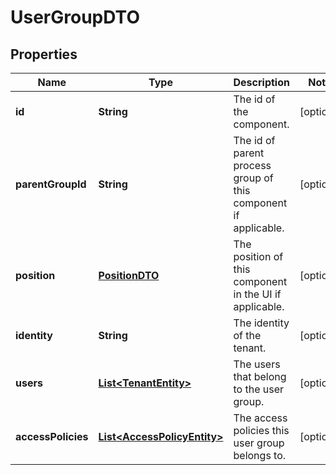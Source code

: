 
# UserGroupDTO

## Properties
Name | Type | Description | Notes
------------ | ------------- | ------------- | -------------
**id** | **String** | The id of the component. |  [optional]
**parentGroupId** | **String** | The id of parent process group of this component if applicable. |  [optional]
**position** | [**PositionDTO**](PositionDTO.md) | The position of this component in the UI if applicable. |  [optional]
**identity** | **String** | The identity of the tenant. |  [optional]
**users** | [**List&lt;TenantEntity&gt;**](TenantEntity.md) | The users that belong to the user group. |  [optional]
**accessPolicies** | [**List&lt;AccessPolicyEntity&gt;**](AccessPolicyEntity.md) | The access policies this user group belongs to. |  [optional]



